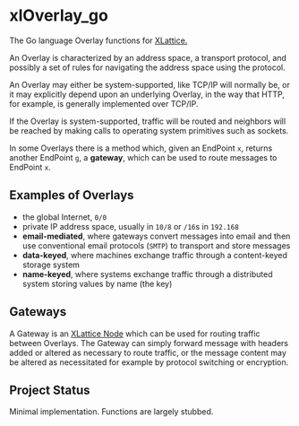 <h1 class="libTop">xlOverlay_go</h1>

The Go language Overlay functions for
[XLattice.](https://jddixon.github.io/xlattice_go)

An Overlay is characterized by an address space, a transport protocol,
and possibly a set of rules for navigating the address space using
the protocol.

An Overlay may either be system-supported, like TCP/IP will
normally be, or it may explicitly depend upon an underlying
Overlay, in the way that HTTP, for example, is generally
implemented over TCP/IP.

If the Overlay is system-supported, traffic will be routed and
neighbors will be reached by making calls to operating system
primitives such as sockets.

In some Overlays there is a method which, given an EndPoint `x`, returns
another EndPoint `g`, a **gateway**, which can be used to route messages to
EndPoint `x`.

## Examples of Overlays

* the global Internet, `0/0`
* private IP address space, usually in `10/8` or `/16`s in  `192.168`
* **email-mediated**, where gateways convert messages into email and then use conventional email protocols (`SMTP`) to transport and store messages
* **data-keyed**, where machines exchange traffic through a content-keyed storage system
* **name-keyed**, where systems exchange traffic through a distributed system storing values by name (the key)

## Gateways

A Gateway is an
[XLattice Node](https://jddixon.github.io/xlNode_go)
which can be used for routing traffic between Overlays.  The Gateway
can simply forward message with headers added or altered as necessary
to route traffic, or the message content may be altered as necessitated
for example by protocol switching or encryption.

## Project Status

Minimal implementation.  Functions are largely stubbed.


